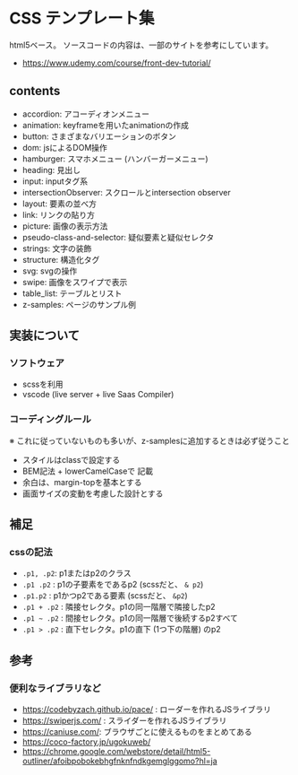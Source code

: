 # CSS テンプレート集

html5ベース。
ソースコードの内容は、一部のサイトを参考にしています。

- https://www.udemy.com/course/front-dev-tutorial/

## contents

- accordion: アコーディオンメニュー
- animation: keyframeを用いたanimationの作成
- button: さまざまなバリエーションのボタン
- dom: jsによるDOM操作
- hamburger: スマホメニュー (ハンバーガーメニュー)
- heading: 見出し
- input: inputタグ系
- intersectionObserver: スクロールとintersection observer
- layout: 要素の並べ方
- link: リンクの貼り方
- picture: 画像の表示方法
- pseudo-class-and-selector: 疑似要素と疑似セレクタ
- strings: 文字の装飾
- structure: 構造化タグ
- svg: svgの操作
- swipe: 画像をスワイプで表示
- table_list: テーブルとリスト
- z-samples: ページのサンプル例

## 実装について

### ソフトウェア

- scssを利用
- vscode (live server + live Saas Compiler)

### コーディングルール

※ これに従っていないものも多いが、z-samplesに追加するときは必ず従うこと

- スタイルはclassで設定する
- BEM記法 + lowerCamelCaseで 記載
- 余白は、margin-topを基本とする
- 画面サイズの変動を考慮した設計とする

## 補足

### cssの記法

- `.p1, .p2`: p1またはp2のクラス
- `.p1 .p2` : p1の子要素をであるp2 (scssだと、 `& p2`)
- `.p1.p2`  : p1かつp2である要素 (scssだと、 `&p2`)
- `.p1 + .p2` : 隣接セレクタ。p1の同一階層で隣接したp2
- `.p1 ~ .p2` : 間接セレクタ。p1の同一階層で後続するp2すべて
- `.p1 > .p2` : 直下セレクタ。p1の直下 (1つ下の階層) のp2

## 参考

### 便利なライブラリなど

- https://codebyzach.github.io/pace/ : ローダーを作れるJSライブラリ
- https://swiperjs.com/ : スライダーを作れるJSライブラリ
- https://caniuse.com/: ブラウザごとに使えるものをまとめてある
- https://coco-factory.jp/ugokuweb/
- https://chrome.google.com/webstore/detail/html5-outliner/afoibpobokebhgfnknfndkgemglggomo?hl=ja
